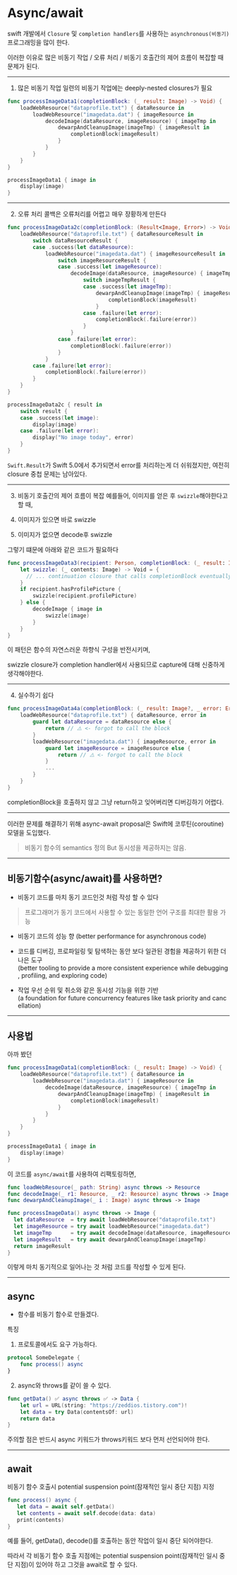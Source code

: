 # Async/await

swift 개발에서 `Closure` 및 `completion handlers`를 사용하는 `asynchronous(비동기)` 프로그래밍을 많이 한다.

이러한 이유로 많은 비동기 작업 / 오류 처리 / 비동기 호출간의 제어 흐름이 복잡할 때 문제가 된다.

***

1. 많은 비동기 작업
일련의 비동기 작업에는 deeply-nested closures가 필요

```swift
func processImageData1(completionBlock: (_ result: Image) -> Void) {
    loadWebResource("dataprofile.txt") { dataResource in
        loadWebResource("imagedata.dat") { imageResource in
            decodeImage(dataResource, imageResource) { imageTmp in
                dewarpAndCleanupImage(imageTmp) { imageResult in
                    completionBlock(imageResult)
                }
            }
        }
    }
}

processImageData1 { image in
    display(image)
}
```

***

2. 오류 처리
콜백은 오류처리를 어렵고 매우 장황하게 만든다

``` swift
func processImageData2c(completionBlock: (Result<Image, Error>) -> Void) {
    loadWebResource("dataprofile.txt") { dataResourceResult in
        switch dataResourceResult {
        case .success(let dataResource):
            loadWebResource("imagedata.dat") { imageResourceResult in
                switch imageResourceResult {
                case .success(let imageResource):
                    decodeImage(dataResource, imageResource) { imageTmpResult in
                        switch imageTmpResult {
                        case .success(let imageTmp):
                            dewarpAndCleanupImage(imageTmp) { imageResult in
                                completionBlock(imageResult)
                            }
                        case .failure(let error):
                            completionBlock(.failure(error))
                        }
                    }
                case .failure(let error):
                    completionBlock(.failure(error))
                }
            }
        case .failure(let error):
            completionBlock(.failure(error))
        }
    }
}

processImageData2c { result in
    switch result {
    case .success(let image):
        display(image)
    case .failure(let error):
        display("No image today", error)
    }
}
```

`Swift.Result`가 Swift 5.0에서 추가되면서 error를 처리하는게 더 쉬워졌지만, 여전히 closure 중첩 문제는 남아있다.

***

3. 비동기 호출간의 제어 흐름이 복잡
예를들어, 이미지를 얻은 후 `swizzle`해야한다고 할 때,

1. 이미지가 있으면 바로 swizzle
2. 이미지가 없으면 decode후 swizzle

그렇기 떄문에 아래와 같은 코드가 필요하다
```swift
func processImageData3(recipient: Person, completionBlock: (_ result: Image) -> Void) {
    let swizzle: (_ contents: Image) -> Void = {
      // ... continuation closure that calls completionBlock eventually
    }
    if recipient.hasProfilePicture {
        swizzle(recipient.profilePicture)
    } else {
        decodeImage { image in
            swizzle(image)
        }
    }
}
```

이 패턴은 함수의 자연스러운 하향식 구성을 반전시키며,

swizzle closure가 completion handler에서 사용되므로 capture에 대해 신중하게 생각해야한다.

***

4. 실수하기 쉽다

```swift
func processImageData4a(completionBlock: (_ result: Image?, _ error: Error?) -> Void) {
    loadWebResource("dataprofile.txt") { dataResource, error in
        guard let dataResource = dataResource else {
            return // ⚠️ <- forgot to call the block 
        }
        loadWebResource("imagedata.dat") { imageResource, error in
            guard let imageResource = imageResource else {
                return // ⚠️ <- forgot to call the block 
            }
            ...
        }
    }
}
```

completionBlock을 호출하지 않고 그냥 return하고 잊어버리면 디버깅하기 어렵다.

***

이러한 문제를 해결하기 위해  async-await proposal은 Swift에 코루틴(coroutine) 모델을 도입했다.
> 비동기 함수의 semantics 정의 But 동시성을 제공하지는 않음. 

***

## 비동기함수(async/await)를 사용하면?

- 비동기 코드를 마치 동기 코드인것 처럼 작성 할 수 있다
> 프로그래머가 동기 코드에서 사용할 수 있는 동일한 언어 구조를 최대한 활용 가능

- 비동기 코드의 성능 향 (better performance for asynchronous code)

- 코드를 디버깅, 프로파일링 및 탐색하는 동안 보다 일관된 경험을 제공하기 위한 더 나은 도구 (better tooling to provide a more consistent experience while debugging, profiling, and exploring code)

- 작업 우선 순위 및 취소와 같은 동시성 기능을 위한 기반(a foundation for future concurrency features like task priority and cancellation)

***

## 사용법
아까 봤던

```swift
func processImageData1(completionBlock: (_ result: Image) -> Void) {
    loadWebResource("dataprofile.txt") { dataResource in
        loadWebResource("imagedata.dat") { imageResource in
            decodeImage(dataResource, imageResource) { imageTmp in
                dewarpAndCleanupImage(imageTmp) { imageResult in
                    completionBlock(imageResult)
                }
            }
        }
    }
}

processImageData1 { image in
    display(image)
}
```

이 코드를 `async/await`를 사용하여 리팩토링하면,

```swift
func loadWebResource(_ path: String) async throws -> Resource
func decodeImage(_ r1: Resource, _ r2: Resource) async throws -> Image
func dewarpAndCleanupImage(_ i : Image) async throws -> Image

func processImageData() async throws -> Image {
  let dataResource  = try await loadWebResource("dataprofile.txt")
  let imageResource = try await loadWebResource("imagedata.dat")
  let imageTmp      = try await decodeImage(dataResource, imageResource)
  let imageResult   = try await dewarpAndCleanupImage(imageTmp)
  return imageResult
}
```

이렇게 마치 동기적으로 일어나는 것 처럼 코드를 작성할 수 있게 된다. 

***

## async
- 함수를 비동기 함수로 만들겠다. 

특징
1. 프로토콜에서도 요구 가능하다.
```swift
protocol SomeDelegate {
    func process() async
}
```

2. async와 throws를 같이 쓸 수 있다.
```swift
func getData() ✅ async throws ✅ -> Data {
    let url = URL(string: "https://zeddios.tistory.com")!
    let data = try Data(contentsOf: url)
    return data
}
```
주의할 점은 반드시 async 키워드가 throws키워드 보다 먼저 선언되어야 한다. 

***

## await
비동기 함수 호출시 potential suspension point(잠재적인 일시 중단 지점) 지정

```swift
func process() async {
   let data = await self.getData()
   let contents = await self.decode(data: data)
   print(contents)
}
```

예를 들어, getData(), decode()를 호출하는 동안 작업이 일시 중단 되어야한다.

따라서 각 비동기 함수 호출 지점에는 potential suspension point(잠재적인 일시 중단 지점)이 있어야 하고 그것을 await로 할 수 있다.